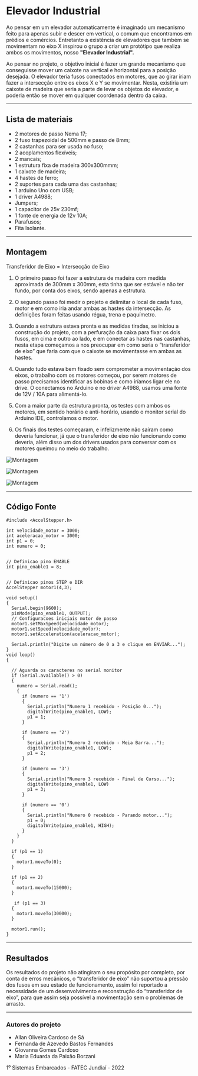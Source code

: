 # Elevador Industrial


Ao pensar em um elevador automaticamente é imaginado um mecanismo feito para apenas subir e descer em vertical, o comum que encontramos em prédios e comércios. Entretanto a existência de elevadores que também se movimentam no eixo X inspirou o grupo a criar um protótipo que realiza ambos os movimentos, nosso **"Elevador Industrial".**


Ao pensar no projeto, o objetivo inicial é fazer um grande mecanismo que conseguisse mover um caixote na vertical e horizontal para a posição desejada. O elevador teria fusos conectados em motores, que ao girar iriam fazer a intersecção entre os eixos X e Y se movimentar. Nesta, existiria um caixote de madeira que seria a parte de levar os objetos do elevador, e poderia então se mover em qualquer coordenada dentro da caixa. 


---

## Lista de materiais
- 2 motores de passo Nema 17;
- 2 fuso trapezoidal de 500mm e passo de 8mm;
- 2 castanhas para ser usada no fuso;
- 2 acoplamentos flexíveis;
- 2 mancais;
- 1 estrutura fixa de madeira 300x300mmm;
- 1 caixote de madeira;
- 4 hastes de ferro;
- 2 suportes para cada uma das castanhas;
- 1 arduino Uno com USB;
- 1 driver A4988;
- Jumpers;
- 1 capacitor de 25v 230mf;
- 1 fonte de energia de 12v 10A;
- Parafusos; 
- Fita Isolante.




---

## Montagem

Transferidor de Eixo = Intersecção de Eixo

1. O primeiro passo foi fazer a estrutura de madeira com medida aproximada de 300mm x 300mm, esta tinha que ser estável e não ter fundo, por conta dos eixos, sendo apenas a estrutura.

2. O segundo passo foi medir o projeto e delimitar o local de cada fuso, motor e em como iria andar ambas as hastes da intersecção. As definições foram feitas usando régua, trena e paquímetro.

3. Quando a estrutura estava pronta e as medidas tiradas, se iniciou a construção do projeto, com a perfuração da caixa para fixar os dois fusos, em cima e outro ao lado, e em conectar as hastes nas castanhas, nesta etapa começamos a nos preocupar em como seria o “transferidor de eixo” que faria com que o caixote se movimentasse em ambas as hastes.

4. Quando tudo estava bem fixado sem comprometer a movimentação dos eixos, o trabalho com os motores começou, por serem motores de passo precisamos identificar as bobinas e como iríamos ligar ele no drive. O conectamos no Arduino e no driver A4988, usamos uma fonte de 12V / 10A para alimentá-lo.

5. Com a maior parte da estrutura pronta, os testes com ambos os motores, em sentido horário e anti-horário, usando o monitor serial do Arduino IDE, controlamos o motor. 

6. Os finais dos testes começaram, e infelizmente não saíram como deveria funcionar, já que o transferidor de eixo não funcionando como deveria, além disso um dos drivers usados para conversar com os motores queimou no meio do trabalho.


![Montagem](./img/montagem1.jpeg)

![Montagem](./img/montagem2.jpeg)

![Montagem](./img/montagem3.jpeg)




---
## Código Fonte


````
#include <AccelStepper.h>

int velocidade_motor = 3000; 
int aceleracao_motor = 3000;
int p1 = 0;
int numero = 0; 


// Definicao pino ENABLE
int pino_enable1 = 8;


// Definicao pinos STEP e DIR
AccelStepper motor1(4,3);

void setup()
{
  Serial.begin(9600);
  pinMode(pino_enable1, OUTPUT);
  // Configuracoes iniciais motor de passo
  motor1.setMaxSpeed(velocidade_motor);
  motor1.setSpeed(velocidade_motor);
  motor1.setAcceleration(aceleracao_motor);
  
  Serial.println("Digite um número de 0 a 3 e clique em ENVIAR...");
}
void loop()
{

  // Aguarda os caracteres no serial monitor
  if (Serial.available() > 0) 
  {
    numero = Serial.read();
    {
      if (numero == '1')
      {
        Serial.println("Numero 1 recebido - Posição 0...");
        digitalWrite(pino_enable1, LOW);
        p1 = 1;
      } 
      
      if (numero == '2')
      {
        Serial.println("Numero 2 recebido - Meia Barra...");
        digitalWrite(pino_enable1, LOW);
        p1 = 2;
      }
     
      if (numero == '3')
      {
        Serial.println("Numero 3 recebido - Final de Curso...");
        digitalWrite(pino_enable1, LOW)
        p1 = 3;
      } 
      
      if (numero == '0')
      {
        Serial.println("Numero 0 recebido - Parando motor...");
        p1 = 0;
        digitalWrite(pino_enable1, HIGH);
      } 
    }
  }
  
  if (p1 == 1)
  {
    motor1.moveTo(0);
  }
  
  if (p1 == 2)
  {
    motor1.moveTo(15000);
  }
  
   if (p1 == 3)
  {
    motor1.moveTo(30000);
  }
  
  motor1.run();
}
````




---

## Resultados

Os resultados do projeto não atingiram o seu propósito por completo, por conta de erros mecânicos, o “transferidor de eixo” não suportou a pressão dos fusos em seu estado de funcionamento, assim foi reportado a necessidade de um desenvolvimento e reconstrução do “transferidor de eixo”, para que assim seja possível a movimentação sem o problemas de arrasto.

--- 

### Autores do projeto
+ Allan Oliveira Cardoso de Sá
+ Fernanda de Azevedo Bastos Fernandes
+ Giovanna Gomes Cardoso 
+ Maria Eduarda da Paixão Borzani

 1⁰ Sistemas Embarcados - FATEC Jundiaí - 2022







































































